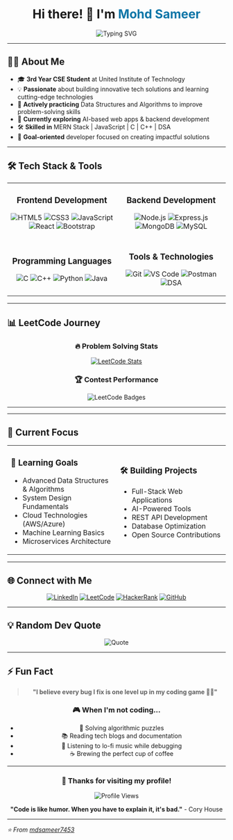 <div align="center">
  
# Hi there! 👋 I'm <span style="color:#0e76a8">Mohd Sameer</span>

<img src="https://readme-typing-svg.herokuapp.com?font=Fira+Code&pause=1000&color=0E76A8&center=true&vCenter=true&width=435&lines=Full+Stack+Developer;Problem+Solver;DSA+Enthusiast;MERN+Stack+Developer;Always+Learning+%F0%9F%92%A1" alt="Typing SVG" />

</div>

---

## 🧑‍💻 About Me

- 🎓 **3rd Year CSE Student** at United Institute of Technology
- 💡 **Passionate** about building innovative tech solutions and learning cutting-edge technologies
- 🧠 **Actively practicing** Data Structures and Algorithms to improve problem-solving skills
- 🌱 **Currently exploring** AI-based web apps & backend development
- 🛠️ **Skilled in** MERN Stack | JavaScript | C | C++ | DSA
- 🎯 **Goal-oriented** developer focused on creating impactful solutions

---

## 🛠️ Tech Stack & Tools

<table align="center">
<tr>
<td align="center" width="300">

### Frontend Development
![HTML5](https://img.shields.io/badge/HTML5-E34F26?style=for-the-badge&logo=html5&logoColor=white)
![CSS3](https://img.shields.io/badge/CSS3-1572B6?style=for-the-badge&logo=css3&logoColor=white)
![JavaScript](https://img.shields.io/badge/JavaScript-F7DF1E?style=for-the-badge&logo=javascript&logoColor=black)
![React](https://img.shields.io/badge/React-20232A?style=for-the-badge&logo=react&logoColor=61DAFB)
![Bootstrap](https://img.shields.io/badge/Bootstrap-563D7C?style=for-the-badge&logo=bootstrap&logoColor=white)

</td>
<td align="center" width="300">

### Backend Development
![Node.js](https://img.shields.io/badge/Node.js-43853D?style=for-the-badge&logo=node.js&logoColor=white)
![Express.js](https://img.shields.io/badge/Express.js-404D59?style=for-the-badge&logo=express&logoColor=white)
![MongoDB](https://img.shields.io/badge/MongoDB-4EA94B?style=for-the-badge&logo=mongodb&logoColor=white)
![MySQL](https://img.shields.io/badge/MySQL-00000F?style=for-the-badge&logo=mysql&logoColor=white)

</td>
</tr>
<tr>
<td align="center" width="300">

### Programming Languages
![C](https://img.shields.io/badge/C-00599C?style=for-the-badge&logo=c&logoColor=white)
![C++](https://img.shields.io/badge/C++-00599C?style=for-the-badge&logo=c%2B%2B&logoColor=white)
![Python](https://img.shields.io/badge/Python-3776AB?style=for-the-badge&logo=python&logoColor=white)
![Java](https://img.shields.io/badge/Java-ED8B00?style=for-the-badge&logo=java&logoColor=white)

</td>
<td align="center" width="300">

### Tools & Technologies
![Git](https://img.shields.io/badge/Git-F05032?style=for-the-badge&logo=git&logoColor=white)
![VS Code](https://img.shields.io/badge/VS%20Code-007ACC?style=for-the-badge&logo=visual-studio-code&logoColor=white)
![Postman](https://img.shields.io/badge/Postman-FF6C37?style=for-the-badge&logo=postman&logoColor=white)
![DSA](https://img.shields.io/badge/DSA-FF6B6B?style=for-the-badge&logo=algorithm&logoColor=white)

</td>
</tr>
</table>

---

## 📊 LeetCode Journey

<div align="center">

### 🔥 Problem Solving Stats
[![LeetCode Stats](https://leetcard.jacoblin.cool/mdsameer7453?theme=dark&font=Baloo&ext=heatmap)](https://leetcode.com/mdsameer7453/)

### 🏆 Contest Performance
<img src="https://leetcode-badge-showcase.vercel.app/api?username=mdsameer7453&theme=dark" alt="LeetCode Badges" />
</div>

---



---

## 🎯 Current Focus

<div align="center">
<table>
<tr>
<td width="50%">

### 🚀 Learning Goals
- Advanced Data Structures & Algorithms
- System Design Fundamentals  
- Cloud Technologies (AWS/Azure)
- Machine Learning Basics
- Microservices Architecture

</td>
<td width="50%">

### 🛠️ Building Projects
- Full-Stack Web Applications
- AI-Powered Tools
- REST API Development
- Database Optimization
- Open Source Contributions

</td>
</tr>
</table>
</div>

---

## 🌐 Connect with Me

<div align="center">

[![LinkedIn](https://img.shields.io/badge/LinkedIn-0077B5?style=for-the-badge&logo=linkedin&logoColor=white)](https://www.linkedin.com/in/mohd-sameer-60973927a)
[![LeetCode](https://img.shields.io/badge/LeetCode-FFA116?style=for-the-badge&logo=leetcode&logoColor=black)](https://leetcode.com/mdsameer7453/)
[![HackerRank](https://img.shields.io/badge/HackerRank-2EC866?style=for-the-badge&logo=hackerrank&logoColor=white)](https://www.hackerrank.com/md_sameer7453)
[![GitHub](https://img.shields.io/badge/GitHub-100000?style=for-the-badge&logo=github&logoColor=white)](https://github.com/mdsameer7453)

</div>


---

## 💡 Random Dev Quote

<div align="center">
  
![Quote](https://quotes-github-readme.vercel.app/api?type=horizontal&theme=radical)

</div>

---

## ⚡ Fun Fact

<div align="center">

> **"I believe every bug I fix is one level up in my coding game 🧠🔥"**

### 🎮 When I'm not coding...
- 🎯 Solving algorithmic puzzles
- 📚 Reading tech blogs and documentation
- 🎵 Listening to lo-fi music while debugging
- ☕ Brewing the perfect cup of coffee

</div>

---

<div align="center">
  
### 💖 Thanks for visiting my profile! 

![Profile Views](https://komarev.com/ghpvc/?username=mdsameer7453&color=blueviolet&style=flat-square&label=PROFILE+VIEWS)

**"Code is like humor. When you have to explain it, it's bad."** - Cory House

</div>

---

*⭐ From [mdsameer7453](https://github.com/mdsameer7453)*
